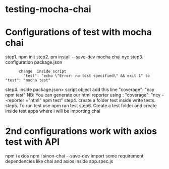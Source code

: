 # testing-mocha-chai

Configurations of test with mocha chai
============================================

step1.  npm init
step2.  pm install --save-dev mocha chai nyc
step3.  configuration package.json 
         
          change  inside script
            "test": "echo \"Error: no test specified\" && exit 1" to     "test": "mocha test"

step4. inside package.json> script object add this line   "coverage": "ncy npm test"
     NB: You can generate our html reporter using : "coverage": "ncy --reporter ="html" npm test"
step4. create a folder test inside write tests.
step5. To run test use npm run test
step6. Create a test folder and create inside test apps where i will be importing chai


2nd configurations work with axios test with API
=========================================
npm i axios
npm i sinon-chai --save-dev
import some requirement dependencies like chai and axios inside app.spec.js
